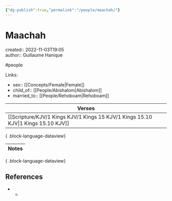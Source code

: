 ```yaml
---
{"dg-publish":true,"permalink":"/people/maachah/"}
---
```



# Maachah

created:: 2022-11-03T19:05  
author:: Guillaume Hanique

#people

Links:

- sex:: [[Concepts/Female\|Female]]
- child_of:: [[People/Abishalom\|Abishalom]]
- married_to:: [[People/Rehoboam\|Rehoboam]]

| Verses                                                                               |
| ------------------------------------------------------------------------------------ |
| [[Scripture/KJV/1 Kings KJV/1 Kings 15 KJV/1 Kings 15.10 KJV\|1 Kings 15.10 KJV]] |

{ .block-language-dataview}

| Notes |
| ----- |

{ .block-language-dataview}

## References

- -
